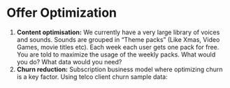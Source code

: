 # Offer Optimization

1. **Content optimisation:** We currently have a very large library of voices and sounds. Sounds are grouped in “Theme packs” (Like Xmas, Video Games, movie titles etc). Each week each user gets one pack for free. You are told to maximize the usage of the weekly packs. What would you do? What data would you need?
2. **Churn reduction:** Subscription business model where optimizing churn is a key factor. Using telco client churn sample data:

